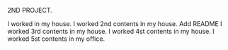 2ND PROJECT.

I worked in my house.
I worked 2nd contents in my house.
Add README
I worked 3rd contents in my house.
I worked 4st contents in my house.
I worked 5st contents in my office.